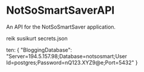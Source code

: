 # NotSoSmartSaverAPI
An API for the NotSoSmartSaver application.

reik susikurt secrets.json

ten:
{
  "BloggingDatabase": "Server=194.5.157.98;Database=notsosmart;User Id=postgres;Password=nQ123.XYZ9@e;Port=5432"
}

